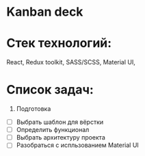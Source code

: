 # Kanban deck

# Стек технологий:

React,
Redux toolkit,
SASS/SCSS,
Material UI,

# Список задач:

1. Подготовка

- [ ] Выбрать шаблон для вёрстки
- [ ] Определить функционал
- [ ] Выбрать архитектуру проекта
- [ ] Разобраться с испльзованием Material UI
